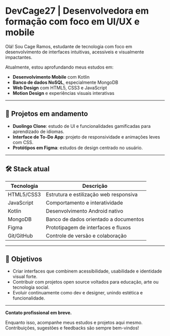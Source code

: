 # DevCage27 | Desenvolvedora em formação com foco em UI/UX e mobile

Olá! Sou Cage Ramos, estudante de tecnologia com foco em desenvolvimento de interfaces intuitivas, acessíveis e visualmente impactantes.

Atualmente, estou aprofundando meus estudos em:
- **Desenvolvimento Mobile** com Kotlin
- **Banco de dados NoSQL**, especialmente MongoDB
- **Web Design** com HTML5, CSS3 e JavaScript
- **Motion Design** e experiências visuais interativas

---

## 🚧 Projetos em andamento
- **Duolingo Clone**: estudo de UI e funcionalidades gamificadas para aprendizado de idiomas.
- **Interface de To-Do App**: projeto de responsividade e animações leves com CSS.
- **Protótipos em Figma**: estudos de design centrado no usuário.

---

## 🛠️ Stack atual

| Tecnologia | Descrição |
|------------|-----------|
| HTML5/CSS3 | Estrutura e estilização web responsiva |
| JavaScript | Comportamento e interatividade |
| Kotlin | Desenvolvimento Android nativo |
| MongoDB | Banco de dados orientado a documentos |
| Figma | Prototipagem de interfaces e fluxos |
| Git/GitHub | Controle de versão e colaboração |

---

## 🎯 Objetivos
- Criar interfaces que combinem acessibilidade, usabilidade e identidade visual forte.
- Contribuir com projetos open source voltados para educação, arte ou tecnologia social.
- Evoluir continuamente como dev e designer, unindo estética e funcionalidade.

---

**Contato profissional em breve.**

Enquanto isso, acompanhe meus estudos e projetos aqui mesmo.  
Contribuições, sugestões e feedbacks são sempre bem-vindos!
